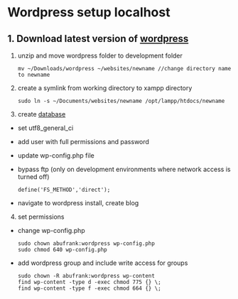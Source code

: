 # Wordpress setup localhost

## 1. Download latest version of [wordpress](https://wordpress.org/latest.zip)

1. unzip and move wordpress folder to development folder

	```
	mv ~/Downloads/wordpress ~/websites/newname //change directory name to newname
	```
2. create a symlink from working directory to xampp directory

	```
	sudo ln -s ~/Documents/websites/newname /opt/lampp/htdocs/newname
	```
3. create [database](https://github.com/AbuFrank/references/tree/master/ubuntu/mysql)
* set utf8_general_ci
* add user with full permissions and password
* update wp-config.php file
* bypass ftp (only on development environments where network access is turned off)
	
	```
	define('FS_METHOD','direct');
	```

* navigate to wordpress install, create blog

4. set permissions
* change wp-config.php
	
	```
	sudo chown abufrank:wordpress wp-config.php
	sudo chmod 640 wp-config.php
	```
* add wordpress group and include write access for groups

	```
	sudo chown -R abufrank:wordpress wp-content
	find wp-content -type d -exec chmod 775 {} \;
	find wp-content -type f -exec chmod 664 {} \;
	```

